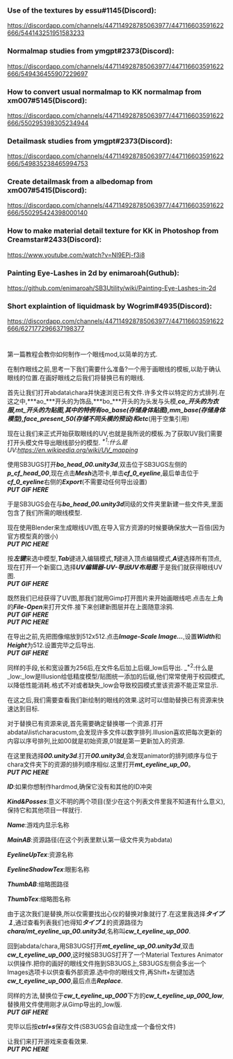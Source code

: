### Use of the textures by essu#1145(Discord):

https://discordapp.com/channels/447114928785063977/447116603591622666/544143251951583233

### Normalmap studies from ymgpt#2373(Discord):

https://discordapp.com/channels/447114928785063977/447116603591622666/549436455907229697

### How to convert usual normalmap to KK normalmap from xm007#5145(Discord):

https://discordapp.com/channels/447114928785063977/447116603591622666/550295398305234944

### Detailmask studies from ymgpt#2373(Discord):

https://discordapp.com/channels/447114928785063977/447116603591622666/549835238465994753

### Create detailmask from a albedomap from xm007#5415(Discord):

https://discordapp.com/channels/447114928785063977/447116603591622666/550295424398000140

### How to make material detail texture for KK in Photoshop from Creamstar#2433(Discord):

https://www.youtube.com/watch?v=NI9EPj-f3i8

### Painting Eye-Lashes in 2d by enimaroah(Guthub):

https://github.com/enimaroah/SB3Utility/wiki/Painting-Eye-Lashes-in-2d

### Short explaintion of liquidmask by Wogrim#4935(Discord):

https://discordapp.com/channels/447114928785063977/447116603591622666/627177296637198377

#

第一篇教程会教你如何制作一个眼线mod,以简单的方式.

在制作眼线之前,思考一下我们需要什么准备?一个用于画眼线的模板,以助于确认眼线的位置.在画好眼线之后我们将替换已有的眼线.

首先让我们打开abdata\chara并快速浏览已有文件.许多文件以特定的方式排列.在这之中,***ao_***开头的为饰品,***bo_***开头的为头发与头模,***co_***开头的为衣服,***mt_***开头的为贴图,其中的特例有***oo_base***(存储身体贴图),***mm_base***(存储身体模型),***face_present_50***(存储不同头模的预设)和***etc***(用于空集引用)

现在让我们来正式开始获取眼线的UV,也就是我所说的模板.为了获取UV我们需要打开头模文件导出眼线部分的模型.
_<sup>*1</sup>:什么是UV:https://en.wikipedia.org/wiki/UV_mapping_

使用SB3UGS打开***bo_head_00.unity3d***,双击位于SB3UGS左侧的***p_cf_head_00***,现在点击***Mesh***选项卡,单击***cf_0_eyeline***,最后单击位于***cf_0_eyeline***右侧的***Export***(不需要动任何导出设置)
<br>***PUT GIF HERE***

于是SB3UGS会在与***bo_head_00.unity3d***同级的文件夹里新建一些文件夹,里面包含了我们所需的眼线模型.

现在使用Blender来生成眼线UV图,在导入官方资源的时候要确保放大一百倍(因为官方模型真的很小)
<br>***PUT PIC HERE***

按***左键***来选中模型,***Tab***键进入编辑模式,***1***键进入顶点编辑模式,***A***键选择所有顶点,现在打开一个新窗口,选择***UV编辑器-UV-导出UV布局图***.于是我们就获得眼线UV图.
<br>***PUT GIF HERE***

既然我们已经获得了UV图,那我们就用Gimp打开图片来开始画眼线吧.点击左上角的***File-Open***来打开文件.接下来创建新图层并在上面随意涂鸦.
<br>***PUT GIF HERE***
<br>***PUT PIC HERE***

在导出之前,先把图像缩放到512x512.点击***Image-Scale Image...***,设置***Width***和***Height***为512.设置完毕之后导出.
<br>***PUT GIF HERE***

同样的手段,长和宽设置为256后,在文件名后加上后缀_low后导出.
_<sup>*2</sup>:什么是_low:_low是Illusion给低精度模型/贴图统一添加的后缀,他们常常使用于校园模式,以降低性能消耗.格式不对或者缺失_low会导致校园模式里该资源不能正常显示.

在这之后,我们需要查看我们新绘制的眼线的效果.这时可以借助替换已有资源来快速达到目标.

对于替换已有资源来说,首先需要确定替换哪一个资源.打开abdata\list\characustom,会发现许多文件以数字排列.Illusion喜欢把每次更新的内容以序号排列,比如00就是初始资源,01就是第一更新加入的资源.

在这里我选择***00.unity3d***.打开***00.unity3d***,会发现animator的排列顺序与位于chara文件夹下的资源的排列顺序相似.这里打开***mt_eyeline_up_00***。
<br>***PUT PIC HERE***

***ID***:如果你想制作hardmod,确保它没有和其他的ID冲突

***Kind&Posses***:意义不明的两个项目(至少在这个列表文件里我不知道有什么意义),保持它和其他项目一样就行.

***Name***:游戏内显示名称

***MainAB***:资源路径(在这个列表里默认第一级文件夹为abdata)

***EyelineUpTex***:资源名称

***EyelineShadowTex***:眼影名称

***ThumbAB***:缩略图路径

***ThumbTex***:缩略图名称

由于这次我们是替换,所以仅需要找出心仪的替换对象就行了.在这里我选择***タイプ１***,通过查看列表我们也得知***タイプ１***的资源路径为***chara/mt_eyeline_up_00.unity3d***,名称叫***cw_t_eyeline_up_000***.

回到abdata/chara,用SB3UGS打开***mt_eyeline_up_00.unity3d***,双击***cw_t_eyeline_up_000***,这时候SB3UGS打开了一个Material Textures Animator以供操作.把你的画好的眼线文件拖到SB3UGS上,SB3UGS左侧会多出一个Images选项卡以供查看外部资源.选中你的眼线文件,再Shift+左键加选***cw_t_eyeline_up_000***,最后点击***Replace***.

同样的方法,替换位于***cw_t_eyeline_up_000***下方的***cw_t_eyeline_up_000_low***,替换用文件使用刚才从Gimp导出的_low版.
<br>***PUT GIF HERE***

完毕以后按***ctrl+s***保存文件(SB3UGS会自动生成一个备份文件)

让我们来打开游戏来查看效果.
<br>***PUT PIC HERE***